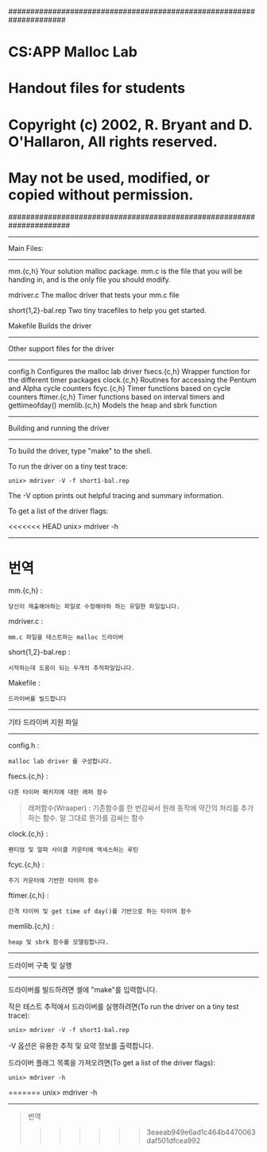 #####################################################################

# CS:APP Malloc Lab

# Handout files for students

# Copyright (c) 2002, R. Bryant and D. O'Hallaron, All rights reserved.

# May not be used, modified, or copied without permission.

######################################################################

---

Main Files:

---

mm.{c,h}
Your solution malloc package. mm.c is the file that you
will be handing in, and is the only file you should modify.

mdriver.c
The malloc driver that tests your mm.c file

short{1,2}-bal.rep
Two tiny tracefiles to help you get started.

Makefile
Builds the driver

---

Other support files for the driver

---

config.h Configures the malloc lab driver
fsecs.{c,h} Wrapper function for the different timer packages
clock.{c,h} Routines for accessing the Pentium and Alpha cycle counters
fcyc.{c,h} Timer functions based on cycle counters
ftimer.{c,h} Timer functions based on interval timers and gettimeofday()
memlib.{c,h} Models the heap and sbrk function

---

Building and running the driver

---

To build the driver, type "make" to the shell.

To run the driver on a tiny test trace:

    unix> mdriver -V -f short1-bal.rep

The -V option prints out helpful tracing and summary information.

To get a list of the driver flags:

<<<<<<< HEAD
    unix> mdriver -h

---

# 번역

mm.{c,h} :

    당신이 제출해야하는 파일로 수정해야하 하는 유일한 파일입니다.

mdriver.c :

    mm.c 파일을 테스트하는 malloc 드라이버

short{1,2}-bal.rep :

    시작하는데 도움이 되는 두개의 추적파일입니다.

Makefile :

    드라이버를 빌드합니다

---

기타 드라이버 지원 파일

---

config.h :

    malloc lab driver 를 구성합니다.

fsecs.{c,h} :

    다른 타이머 패키지에 대한 래퍼 함수

> 래퍼함수(Wraaper) : 기존함수를 한 번감싸서 원래 동작에 약간의 처리를 추가하는 함수. 말 그대로 뭔가를 감싸는 함수

clock.{c,h} :

    펜티엄 및 알파 사이클 카운터에 액세스하는 루틴

fcyc.{c,h} :

    주기 카운터에 기반한 타이머 함수

ftimer.{c,h} :

    간격 타이머 및 get time of day()를 기반으로 하는 타이머 함수

memlib.{c,h} :

    heap 및 sbrk 함수를 모델링합니다.

---

드라이버 구축 및 실행

---

드라이버를 빌드하려면 셸에 "make"를 입력합니다.

작은 테스트 추적에서 드라이버를 실행하려면(To run the driver on a tiny test trace):

    unix> mdriver -V -f short1-bal.rep

-V 옵션은 유용한 추적 및 요약 정보를 출력합니다.

드라이버 플래그 목록을 가져오려면(To get a list of the driver flags):

    unix> mdriver -h
=======
	unix> mdriver -h
	

---

> 번역
>>>>>>> 3eaeab949e6ad1c464b4470063daf501dfcea992
